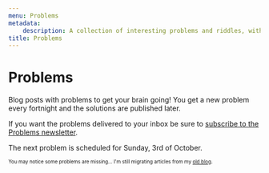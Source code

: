 ```yaml
---
menu: Problems
metadata:
    description: A collection of interesting problems and riddles, with a new problem being published every fortnight.
title: Problems
---
```


# Problems

Blog posts with problems to get your brain going! You get a new problem every fortnight and the solutions are published later.

If you want the problems delivered to your inbox be sure to [subscribe to the Problems newsletter](https://mathspp.com/subscribe).

The next problem is scheduled for Sunday, 3rd of October.

<sub><sup>You may notice some problems are missing... I'm still migrating articles from my [old blog](http://mathspp.blogspot.com).</sup></sub>
